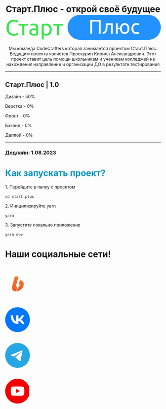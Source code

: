 <h1 align="center">Старт.Плюс - открой своё будущее <img align='center' src="img/logo.svg" alt=""></h1>
<p align="center">Мы команда CodeCrafters которая занимается проектом Старт.Плюс. Ведущим проекта является Проскурин Кирилл Александрович. Этот проект ставит цель помощи школьникам и ученикам колледжей на нахождения направление и организации ДО в результате тестирования</p>

---

<h2>Старт.Плюс | 1.0</h2>
<p>Дизайн - 50%</p>
<p>Верстка - 0%</p>
<p>Фронт - 0%</p>
<p>Бэкэнд - 0%</p>
<p>Деплой - 0%</p>

---

<h3>Дедлайн: 1.08.2023</h3>

<h1 style="color: #0096C5;">Как запускать проект?</h1>
<p>1. Перейдите в папку с проектом</p>

```
cd start.plus
```

<p>2. Иницилизируйте yarn</p>

```
yarn
```

<p>3. Запустите локально приложение</p>

```
yarn dev
```

<h1>Наши социальные сети!<h1>

[<img src='img/SN/boosty.svg'>](https://boosty.to/codecrafters "Наш Boosty блог. Можете перейти и поддержать")

[<img src='img/SN/vk.svg'>](https://vk.com/codecrafters2 "Паблик во ВК")

[<img src='img/SN/tg.svg'>](https://t.me/tv_in_it "Телеграмм канал")

[<img src='img/SN/yt.svg'>](https://www.youtube.com/channel/UCPb6M8aQbMiNTRCTldKBKYA "Наш ютуб")
